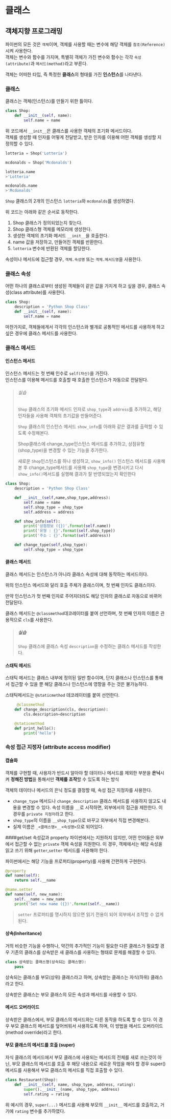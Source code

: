 # 클래스

## 객체지향 프로그래밍

파이썬의 모든 것은 `객체`이며, 객체를 사용할 때는 변수에 해당 객체를 `참조(Reference)`시켜 사용한다.  
객체는 변수와 함수를 가지며, 특별히 객체가 가진 변수와 함수는 각각 `속성(attribute)`과 `메서드(method)`라고 부른다.

객체는 어떠한 타입, 즉 특정한 <b>클래스</b>의 형태를 가진 <b>인스턴스</b>를 나타낸다.

### 클래스
클래스는 객체(인스턴스)를 만들기 위한 틀이다.  

```python
class Shop:
    def __init__(self, name):
        self.name = name
```

위 코드에서 `__init__`은 클래스를 사용한 객체의 초기화 메서드이다.  
객체를 생성할 때 인자를 어떻게 전달받고, 받은 인자를 이용해 어떤 객체를 생성할 지 정의할 수 있다.

```python
lotteria = Shop('Lotteria')

mcdonalds = Shop('Mcdonalds')

lotteria.name
>'Lotteria'

mcdonalds.name
>'Mcdonalds'
```

`Shop` 클래스의 2개의 인스턴스 `lotteria`와 `mcdonalds`를 생성하였다.

위 코드는 아래와 같은 순서로 동작한다.

1. Shop 클래스가 정의되었는지 찾는다.
2. Shop 클래스형 객체를 메모리에 생성한다.
3. 생성한 객체의 초기화 메서드 `__init__`을 호출한다.
4. name 값을 저장하고, 만들어진 객체를 반환한다.
5. `lotteria` 변수에 반환된 객체를 할당한다.

속성이나 메서드에 접근할 경우, `객체.속성명` 또는 `객체.메서드명`을 사용한다.

### 클래스 속성
어떤 하나의 클래스로부터 생성된 객체들이 같은 값을 가지게 하고 싶을 경우, 클래스 속성(class attribute)를 사용한다.

```python
class Shop:
    description = 'Python Shop Class'
    def __init__(self, name):
        self.name = name
```

마찬가지로, 객체들에게서 각각의 인스턴스와 별개로 공통적인 메서드를 사용하게 하고 싶은 경우에 클래스 메서드를 사용한다.

### 클래스 메서드
#### 인스턴스 메서드
인스턴스 메서드는 첫 번째 인수로 `self(자신)`을 가진다.  
인스턴스를 이용해 메서드를 호출할 때 호출한 인스턴스가 자동으로 전달된다.

>###### 실습
>`Shop` 클래스의 초기화 메서드 인자로 `shop_type`과 `address`를 추가하고, 해당 인자들을 사용해 객체의 초기값을 만들어준다.
>
>`Shop` 클래스의 인스턴스 메서드 `show_info`를 아래와 같은 결과를 출력할 수 있도록 수정해본다.
>
>Shop클래스에 change_type인스턴스 메서드를 추가하고, 상점유형(shop_type)을 변경할 수 있는 기능을 추가한다.
>  
>새로운 `Shop`인스턴스를 하나 생성하고, `show_info()` 인스턴스 메서드를 사용해 본 후 change_type메서드를 사용해 `shop_type`을 변경시키고 다시 `show_info()`메서드를 실행해 결과가 잘 반영되었는지 확인한다

```python
class Shop:
    description = 'Python Shop Class'

    def __init__(self,name,shop_type,address):
        self.name = name
        self.shop_type = shop_type
        self.address = address

    def show_info(self):
        print('상점정보 ({})'.format(self.name))
        print('유형 : {}'.format(self.shop_type))
        print('주소 : {}'.format(self.address))

    def change_type(self,shop_type):
        self.shop_type = shop_type


```
 
#### 클래스 메서드
클래스 메서드는 인스턴스가 아니라 클래스 속성에 대해 동작하는 메서드이다.  

위의 인스턴스 메서드와 달리 호출 주체가 클래스이며, 첫 번째 인자도 클래스이다.

만약 인스턴스가 첫 번째 인자로 주어지더라도 해당 인자의 클래스로 자동으로 바뀌어 전달된다.

클래스 메서드는 `@classmethod`데코레이터를 붙여 선언하며, 첫 번째 인자의 이름은 관용적으로 `cls`를 사용한다.

>##### 실습
>`Shop` 클래스에 클래스 속성 `description`을 수정하는 클래스 메서드를 작성한다.

#### 스태틱 메서드
스태틱 메서드는 클래스 내부에 정의된 일반 함수이며, 단지 클래스나 인스턴스를 통해서 접근할 수 있을 뿐 해당 클래스나 인스턴스에 영향을 주는 것은 불가능하다.

스태틱메서드는 `@staticmethod` 데코레이터를 붙여 선언한다.

```python
     @classmethod
    def change_description(cls, description):
        cls.description=description

    @staticmethod
    def print_hello():
        print('hello')
```

### 속성 접근 지정자 (attribute access modifier)
#### 캡슐화
객체를 구현할 때, 사용자가 반드시 알아야 할 데이터나 메서드를 제외한 부분을 <b>은닉</b>시켜 <b>정해진 방법</b>을 통해서만 <b>객체를 조작</b>할 수 있도록 하는 방식

객체의 데이터나 메서드의 은닉 정도를 결정할 때, 속성 접근 지정자를 사용한다.

* `change_type` 메서드나 `change_description` 클래스 메서드를 사용하지 않고도 내용을 변경할 수 있다. 속성 이름을 `__`로 시작하면, 외부에서의 접근을 제한한다. 이 경우를 `private 지정자`라고 한다.
* `shop_type`의 이름을 `__shop_type`으로 바꾸고 외부에서 직접 변경해본다.
* 실제 이름은 `_<클래스명>__<속성명>`으로 되어있다.

####get/set 속성값과 property
파이썬에서는 지원하지 않지만, 어떤 언어들은 외부에서 접근할 수 없는 `private` 객체 속성을 지원한다. 이 경우, 객체에서는 해당 속성을 읽고 쓰기 위해 `getter`,`setter` 메서드를 사용해야 한다.

파이썬에서는 해당 기능을 프로퍼티(property)를 사용해 간편하게 구현한다.

```python
@property
def name(self):
	return self.__name

@name.setter
def name(self, new_name):
	self.__name = new_name
	print('Set new name ({})'.format(self.__name))
```

>`setter` 프로퍼티를 명시하지 않으면 읽기 전용이 되어 외부에서 조작할 수 없게 된다.

#### 상속(Inheritance)
거의 비슷한 기능을 수행하나, 약간의 추가적인 기능이 필요한 다른 클래스가 필요할 경우 기존의 클래스를 상속받은 새 클래스를 사용하는 형태로 문제를 해결할 수 있다.


```python
class 상속받는 클래스명(상속되는 클래스명):
	pass
```
상속되는 클래스를 부모(상위) 클래스라고 하며, 상속받는 클래스는 자식(하위) 클래스라고 한다.

상속받은 클래스는 부모 클래스의 모든 속성과 메서드를 사용할 수 있다.

#### 메서드 오버라이드
상속받은 클래스에서, 부모 클래스의 메서드와는 다른 동작을 하도록 할 수 있다. 이 경우 부모 클래스의 메서드를 덮어씌워서 사용하도록 하며, 이 방법을 메서드 오버라이드(method override)라고 한다.

#### 부모 클래스의 메서드를 호출 (super)
자식 클래스의 메서드에서 부모 클래스에 사용되는 메서드의 전체를 새로 쓰는것이 아닌, 부모 클래스의 메서드를 호출 후 해당 내용으로 새로운 작업을 해야 할 경우 super()메서드를 사용해서 부모 클래스의 메서드를 직접 호출할 수 있다.

```python
class Restaurant(Shop):
    def __init__(self, name, shop_type, address, rating):
        super().__init__(name, shop_type, address)
        self.rating = rating
```

위 예시의 경우, `super(...)` 메서드를 사용해 부모의 `__init__` 메서드를 호출하고, 거기에 `rating` 변수를 추가하였다.